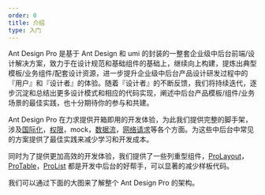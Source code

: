 ```yaml
---
order: 0
title: 介绍
type: 入门
---
```


Ant Design Pro 是基于 Ant Design 和 umi 的封装的一整套企业级中后台前端/设计解决方案，致力于在设计规范和基础组件的基础上，继续向上构建，提炼出典型模板/业务组件/配套设计资源，进一步提升企业级中后台产品设计研发过程中的『用户』和『设计者』的体验。随着『设计者』的不断反馈，我们将持续迭代，逐步沉淀和总结出更多设计模式和相应的代码实现，阐述中后台产品模板/组件/业务场景的最佳实践，也十分期待你的参与和共建。

Ant Design Pro 在力求提供开箱即用的开发体验，为此我们提供完整的脚手架，涉及[国际化](https://umijs.org/plugins/plugin-locale)，[权限](https://umijs.org/plugins/plugin-access)，mock，[数据流](https://umijs.org/plugins/plugin-model)，[网络请求](https://umijs.org/plugins/plugin-request)等各个方面。为这些中后台中常见的方案提供了最佳实践来减少学习和开发成本。

同时为了提供更加高效的开发体验，我们提供了一些列重型组件，[ProLayout](https://prolayout.ant.design/)，[ProTable](https://protable.ant.design/)，[ProList](https://prolist.ant.design/) 都是开发中后台的好帮手，可以显著的减少样板代码。

我们可以通过下面的大图来了解整个 Ant Design Pro 的架构。
